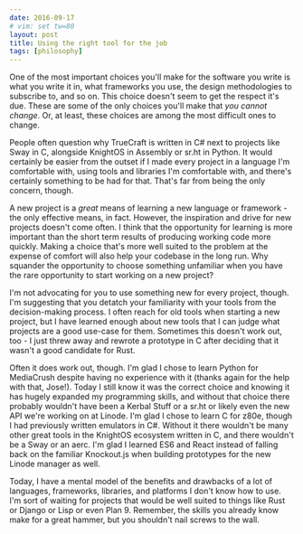```yaml
---
date: 2016-09-17
# vim: set tw=80
layout: post
title: Using the right tool for the job
tags: [philosophy]
---
```


One of the most important choices you'll make for the software you write is what
you write it in, what frameworks you use, the design methodologies to subscribe
to, and so on. This choice doesn't seem to get the respect it's due. These are
some of the only choices you'll make that *you cannot change*. Or, at least,
these choices are among the most difficult ones to change.

People often question why TrueCraft is written in C# next to projects like Sway
in C, alongside KnightOS in Assembly or sr.ht in Python. It would certainly be
easier from the outset if I made every project in a language I'm comfortable
with, using tools and libraries I'm comfortable with, and there's certainly
something to be had for that. That's far from being the only concern, though.

A new project is a *great* means of learning a new language or framework - the
only effective means, in fact. However, the inspiration and drive for new
projects doesn't come often. I think that the opportunity for learning is more
important than the short term results of producing working code more quickly.
Making a choice that's more well suited to the problem at the expense of comfort
will also help your codebase in the long run. Why squander the opportunity to
choose something unfamiliar when you have the rare opportunity to start working
on a new project?

I'm not advocating for you to use something new for every project, though. I'm
suggesting that you detatch your familiarity with your tools from the
decision-making process. I often reach for old tools when starting a new
project, but I have learned enough about new tools that I can judge what
projects are a good use-case for them. Sometimes this doesn't work out, too - I
just threw away and rewrote a prototype in C after deciding that it wasn't a
good candidate for Rust.

Often it does work out, though. I'm glad I chose to learn Python for MediaCrush
despite having no experience with it (thanks again for the help with that,
Jose!). Today I still know it was the correct choice and knowing it has hugely
expanded my programming skills, and without that choice there probably wouldn't
have been a Kerbal Stuff or a sr.ht or likely even the new API we're working on
at Linode. I'm glad I chose to learn C for z80e, though I had previously written
emulators in C#. Without it there wouldn't be many other great tools in the
KnightOS ecosystem written in C, and there wouldn't be a Sway or an aerc. I'm
glad I learned ES6 and React instead of falling back on the familiar Knockout.js
when building prototypes for the new Linode manager as well.

Today, I have a mental model of the benefits and drawbacks of a lot of
languages, frameworks, libraries, and platforms I don't know how to use. I'm
sort of waiting for projects that would be well suited to things like Rust or
Django or Lisp or even Plan 9. Remember, the skills you already know make for a
great hammer, but you shouldn't nail screws to the wall.
